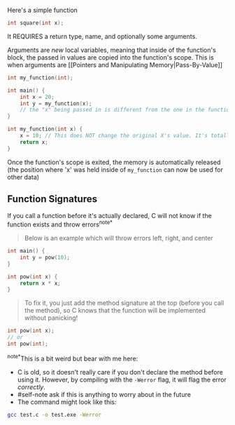 Here's a simple function
```c
int square(int x);
```
It REQUIRES a return type, name, and optionally some arguments.

Arguments are *new* local variables, meaning that inside of the function's block, the passed in values are copied into the function's scope. This is when arguments are [[Pointers and Manipulating Memory|Pass-By-Value]]


```c
int my_function(int);

int main() {
	int x = 20;
	int y = my_function(x);
	// the "x" being passed in is different from the one in the function below
}

int my_function(int x) {
	x = 10; // This does NOT change the original X's value. It's totally different from the x inside of main
	return x;
}
```
Once the function's scope is exited, the memory is automatically released (the position where 'x' was held inside of `my_function` can now be used for other data)

## Function Signatures
If you call a function before it's actually declared, C will not know if the function exists and throw errors<sup>note*</sup>
> Below is an example which will throw errors left, right, and center
```c
int main() {
    int y = pow(10);
}

int pow(int x) {
    return x * x;
}
```
> To fix it, you just add the method signature at the top (before you call the method), so C knows that the function will be implemented without panicking! 
```c
int pow(int x); 
// or
int pow(int);  
```

<sup>note*</sup>This is a bit weird but bear with me here:
- C is old, so it doesn't really care if you don't declare the method before using it. However, by compiling with the `-Werror` flag, it will flag the error *correctly*. 
- #self-note ask if this is anything to worry about in the future
- The command might look like this: 
```bash
gcc test.c -o test.exe -Werror
```
